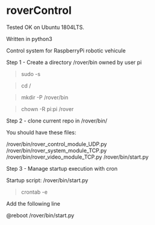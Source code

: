 # roverControl

Tested OK on Ubuntu 1804LTS.

Written in python3

Control system for RaspberryPi robotic vehicule

Step 1 - Create a directory /rover/bin owned by user pi

> sudo -s

> cd /

> mkdir -P /rover/bin

> chown -R pi:pi /rover

Step 2 - clone current repo in /rover/bin/

You should have these files: 

/rover/bin/rover_control_module_UDP.py
/rover/bin/rover_system_module_TCP.py
/rover/bin/rover_video_module_TCP.py
/rover/bin/start.py

Step 3 - Manage startup execution with cron 
	
Startup script: /rover/bin/start.py

> crontab -e

Add the following line

@reboot /rover/bin/start.py
